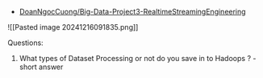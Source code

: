 - [DoanNgocCuong/Big-Data-Project3-RealtimeStreamingEngineering](https://github.com/DoanNgocCuong/Big-Data-Project3-RealtimeStreamingEngineering)

![[Pasted image 20241216091835.png]]

Questions: 
1. What types of Dataset Processing or not do you save in to Hadoops ? - short answer
